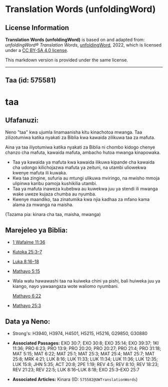 # Translation Words (unfoldingWord)

## License Information

**Translation Words (unfoldingWord)** is based on and adapted from: _unfoldingWord® Translation Words_, [unfoldingWord](https://unfoldingword.org/utw), 2022, which is licensed under a [CC BY-SA 4.0 license](https://creativecommons.org/licenses/by-sa/4.0/legalcode.en).

This markdown version is provided under the same license.



--------------------------------

## Taa (id: 575581)

taa
===

Ufafanuzi:
----------

Neno "taa" kwa ujumla linamaanisha kitu kinachotoa mwanga. Taa zilizotumiwa katika nyakati za Biblia kwa kawaida zilikuwa taa za mafuta.

Aina ya taa iliyotumiwa katika nyakati za Biblia ni chombo kidogo chenye chanzo cha mafuta, kawaida mafuta, ambacho hutoa mwanga kinapowaka.

* Taa ya kawaida ya mafuta kwa kawaida ilikuwa kipande cha kawaida cha udongo kilichojazwa mafuta ya zeituni, na utambi uliowekwa kwenye mafuta ili kuwaka.
* Kwa taa zingine, sufuria au mtungi ulikuwa mviringo, na mwisho mmoja ulipinwa karibu pamoja kushikilia utambi.
* Taa ya mafuta inaweza kubebwa au kuwekwa juu ya stendi ili mwanga wake uweze kujaza chumba au nyumba.
* Kwenye maandiko, taa zinatumika kwa njia kadhaa za mfano kama alama za mwanga na maisha.

(Tazama pia: kinara cha taa, maisha, mwanga)

Marejeleo ya Biblia:
--------------------

* [1 Wafalme 11:36](https://ref.ly/1Kgs11:36)
* [Kutoka 25:3–7](https://ref.ly/Exod25:3-Exod25:7)
* [Luka 8:16–18](https://ref.ly/Luke8:16-Luke8:18)
* [Mathayo 5:15](https://ref.ly/Matt5:15)
* Wala watu hawawashi taa na kuiweka chini ya pishi, bali huiweka juu ya kiango, nayo yawaangaza wote waliomo nyumbani.

    [Mathayo 6:22](https://ref.ly/Matt6:22)

* [Mathayo 25:3](https://ref.ly/Matt25:3)

Data ya Neno:
-------------

* Strong's: H3940, H3974, H4501, H5215, H5216, G29850, G30880

* **Associated Passages:** EXO 30:7; EXO 30:8; EXO 35:14; EXO 39:37; 1KI 11:36; PRO 6:23; PRO 13:9; PRO 20:20; PRO 20:27; PRO 21:4; PRO 31:18; MAT 5:15; MAT 6:22; MAT 25:1; MAT 25:3; MAT 25:4; MAT 25:7; MAT 25:8; MRK 4:21; LUK 8:16; LUK 11:33; LUK 11:34; LUK 11:36; LUK 12:35; LUK 15:8; JHN 5:35; ACT 20:8; 2PE 1:19; REV 4:5; REV 8:10; REV 18:23; REV 21:23; REV 22:5; LUK 8:16–LUK 8:18; EXO 25:3–EXO 25:7
* **Associated Articles:** Kinara (ID: `575582@UWTranslationWords`)

